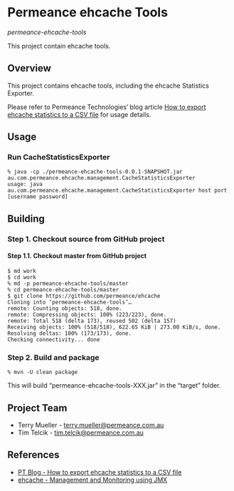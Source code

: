 # Permeance ehcache Tools

*permeance-ehcache-tools*

This project contain ehcache tools.

## Overview

This project contains ehcache tools, including the ehcache Statistics Exporter.

Please refer to Permeance Technologies’ blog article [How to export ehcache statistics to a CSV file](https://www.permeance.com.au/web/terry.mueller/home/-/blogs/how-to-export-ehcache-statistics-to-a-csv-file/ "How to export ehcache statistics to a CSV file") for usage details.


## Usage

### Run CacheStatisticsExporter

    % java -cp ./permeance-ehcache-tools-0.0.1-SNAPSHOT.jar au.com.permeance.ehcache.management.CacheStatisticsExporter
    usage: java au.com.permeance.ehcache.management.CacheStatisticsExporter host port [username password]

## Building

### Step 1. Checkout source from GitHub project

#### Step 1.1. Checkout master from GitHub project

    $ md work
    $ cd work
    % md -p permeance-ehcache-tools/master
    % cd permeance-ehcache-tools/master
    $ git clone https://github.com/permeance/ehcache
    Cloning into ‘permeance-ehcache-tools’…
    remote: Counting objects: 518, done.
    remote: Compressing objects: 100% (223/223), done.
    remote: Total 518 (delta 173), reused 502 (delta 157)
    Receiving objects: 100% (518/518), 622.65 KiB | 273.00 KiB/s, done.
    Resolving deltas: 100% (173/173), done.
    Checking connectivity... done

### Step 2. Build and package

    % mvn -U clean package

This will build “permeance-ehcache-tools-XXX.jar” in the “target” folder.

## Project Team

* Terry Mueller - terry.mueller@permeance.com.au
* Tim Telcik - tim.telcik@permeance.com.au

## References

* [PT Blog - How to export ehcache statistics to a CSV file](https://www.permeance.com.au/web/terry.mueller/home/-/blogs/how-to-export-ehcache-statistics-to-a-csv-file/ "How to export ehcache statistics to a CSV file")
* [ehcache - Management and Monitoring using JMX](http://www.ehcache.org/documentation/user-guide/jmx/ "ehcache - Management and Monitoring using JMX")

